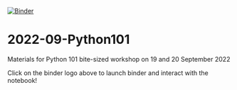 [![Binder](https://mybinder.org/badge_logo.svg)](https://mybinder.org/v2/gh/bellaratmelia/2022-09-Python101/HEAD)

# 2022-09-Python101
 Materials for Python 101 bite-sized workshop on 19 and 20 September 2022 
 
 Click on the binder logo above to launch binder and interact with the notebook!
